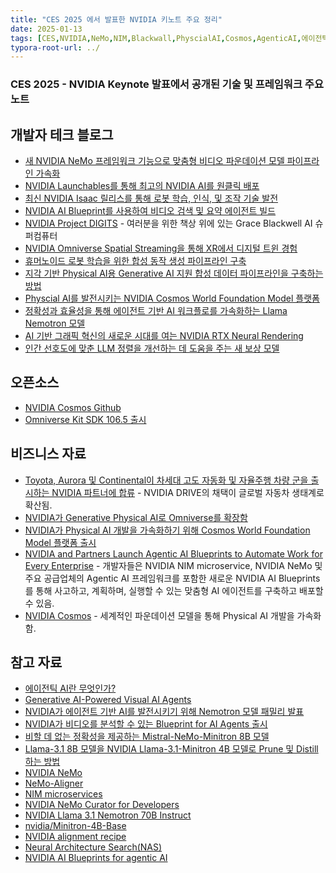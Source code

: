 ```yaml
---
title: "CES 2025 에서 발표한 NVIDIA 키노트 주요 정리"
date: 2025-01-13
tags: [CES,NVIDIA,NeMo,NIM,Blackwall,PhyscialAI,Cosmos,AgenticAI,에이전틱AI]
typora-root-url: ../
---
```



### CES 2025 - NVIDIA Keynote 발표에서 공개된 기술 및 프레임워크 주요 노트 ###



## 개발자 테크 블로그

* [새 NVIDIA NeMo 프레임워크 기능으로 맞춤형 비디오 파운데이션 모델 파이프라인 가속화](https://developer.nvidia.com/blog/accelerate-custom-video-foundation-model-pipelines-with-new-nvidia-nemo-framework-capabilities/)
* [NVIDIA Launchables를 통해 최고의 NVIDIA AI를 원클릭 배포](https://developer.nvidia.com/blog/one-click-deployments-for-the-best-of-nvidia-ai-with-nvidia-launchables/)
* [최신 NVIDIA Isaac 릴리스를 통해 로봇 학습, 인식, 및 조작 기술 발전](https://developer.nvidia.com/blog/advancing-robot-learning-perception-and-manipulation-with-latest-nvidia-isaac-release/)
* [NVIDIA AI Blueprint를 사용하여 비디오 검색 및 요약 에이전트 빌드](https://developer.nvidia.com/blog/build-a-video-search-and-summarization-agent-with-nvidia-ai-blueprint/)
* [NVIDIA Project DIGITS](https://www.nvidia.com/en-us/project-digits/) - 여러분을 위한 책상 위에 있는 Grace Blackwell AI 슈퍼컴퓨터
* [NVIDIA Omniverse Spatial Streaming을 통해 XR에서 디지털 트윈 경험](https://developer.nvidia.com/blog/experience-digital-twins-in-xr-with-nvidia-omniverse-spatial-streaming/)
* [휴머노이드 로봇 학습을 위한 합성 동작 생성 파이프라인 구축](https://developer.nvidia.com/blog/building-a-synthetic-motion-generation-pipeline-for-humanoid-robot-learning/)
* [지각 기반 Physical AI용 Generative AI 지원 합성 데이터 파이프라인을 구축하는 방법](https://developer.nvidia.com/blog/how-to-build-a-generative-ai-enabled-synthetic-data-pipeline-for-perception-ai/)
* [Physcial AI를 발전시키는 NVIDIA Cosmos World Foundation Model 플랫폼](https://developer.nvidia.com/blog/advancing-physical-ai-with-nvidia-cosmos-world-foundation-model-platform/)
* [정확성과 효율성을 통해 에이전트 기반 AI 워크플로를 가속화하는 Llama Nemotron 모델](https://developer.nvidia.com/blog/llama-nemotron-models-accelerate-agentic-ai-workflows-with-accuracy-and-efficiency/?ncid=so-face-807308)
* [AI 기반 그래픽 혁신의 새로운 시대를 여는 NVIDIA RTX Neural Rendering](https://developer.nvidia.com/blog/nvidia-rtx-neural-rendering-introduces-next-era-of-ai-powered-graphics-innovation/)
* [인간 선호도에 맞춘 LLM 정렬을 개선하는 데 도움을 주는 새 보상 모델](https://developer.nvidia.com/blog/new-reward-model-helps-improve-llm-alignment-with-human-preferences/)



## 오픈소스

*  [NVIDIA Cosmos Github](https://github.com/NVIDIA/Cosmos)
*  [Omniverse Kit SDK 106.5 출시](https://docs.omniverse.nvidia.com/dev-guide/latest/release-notes/106_5_highlights.html)



## 비즈니스 자료

* [Toyota, Aurora 및 Continental이 차세대 고도 자동화 및 자율주행 차량 군을 출시하는 NVIDIA 파트너에 합류](https://nvidianews.nvidia.com/news/toyota-aurora-continental-nvidia-drive?ncid=so-face-851215) - NVIDIA DRIVE의 채택이 글로벌 자동차 생태계로 확산됨.  
* [NVIDIA가 Generative Physical AI로 Omniverse를 확장함](https://nvidianews.nvidia.com/news/nvidia-expands-omniverse-with-generative-physical-ai?ncid=so-face-723202)
* [NVIDIA가 Physical AI 개발을 가속화하기 위해 Cosmos World Foundation Model 플랫폼 출시](https://nvidianews.nvidia.com/news/nvidia-launches-cosmos-world-foundation-model-platform-to-accelerate-physical-ai-development?ncid=so-face-376452)
* [NVIDIA and Partners Launch Agentic AI Blueprints to Automate Work for Every Enterprise](https://blogs.nvidia.com/blog/agentic-ai-blueprints/?ncid=so-face-358478) - 개발자들은 NVIDIA NIM microservice, NVIDIA NeMo 및 주요 공급업체의 Agentic AI 프레임워크를 포함한 새로운 NVIDIA AI Blueprints를 통해 사고하고, 계획하며, 실행할 수 있는 맞춤형 AI 에이전트를 구축하고 배포할 수 있음.  
* [NVIDIA Cosmos](https://www.nvidia.com/en-us/ai/cosmos/) - 세계적인 파운데이션 모델을 통해 Physical AI 개발을 가속화함.



## 참고 자료

* [에이전틱 AI란 무엇인가?](https://blogs.nvidia.co.kr/blog/what-is-agentic-ai/)
* [Generative AI-Powered Visual AI Agents](https://www.nvidia.com/en-us/use-cases/visual-ai-agents/)
* [NVIDIA가 에이전트 기반 AI를 발전시키기 위해 Nemotron 모델 패밀리 발표](https://blogs.nvidia.com/blog/nemotron-model-families/) 
* [NVIDIA가 비디오를 분석할 수 있는 Blueprint for AI Agents 출시](https://blogs.nvidia.com/blog/metropolis-ai-blueprint-video/?ncid=so-face-794797)
* [비할 데 없는 정확성을 제공하는 Mistral-NeMo-Minitron 8B 모델](https://developer.nvidia.com/blog/mistral-nemo-minitron-8b-foundation-model-delivers-unparalleled-accuracy/)
* [Llama-3.1 8B 모델을 NVIDIA Llama-3.1-Minitron 4B 모델로 Prune 및 Distill 하는 방법](https://developer.nvidia.com/blog/how-to-prune-and-distill-llama-3-1-8b-to-an-nvidia-llama-3-1-minitron-4b-model/)
* [NVIDIA NeMo](https://www.nvidia.com/en-us/ai-data-science/products/nemo/)
* [NeMo-Aligner](https://github.com/NVIDIA/NeMo-Aligner)
* [NIM microservices](https://build.nvidia.com/explore/discover)
* [NVIDIA NeMo Curator for Developers](https://developer.nvidia.com/nemo-curator)
* [NVIDIA Llama 3.1 Nemotron 70B Instruct](https://build.nvidia.com/nvidia/llama-3_1-nemotron-70b-instruct)
* [nvidia/Minitron-4B-Base](https://huggingface.co/nvidia/Minitron-4B-Base)
* [NVIDIA alignment recipe](https://arxiv.org/abs/2406.11704)
* [Neural Architecture Search(NAS)](https://arxiv.org/abs/2411.19146)
* [NVIDIA AI Blueprints for agentic AI](https://build.nvidia.com/blueprints)
